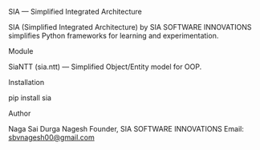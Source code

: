 SIA — Simplified Integrated Architecture

SIA (Simplified Integrated Architecture) by SIA SOFTWARE INNOVATIONS simplifies Python frameworks for learning and experimentation.

Module

SiaNTT (sia.ntt) — Simplified Object/Entity model for OOP.

Installation

pip install sia

Author

Naga Sai Durga Nagesh Founder, SIA SOFTWARE INNOVATIONS Email: sbvnagesh00@gmail.com